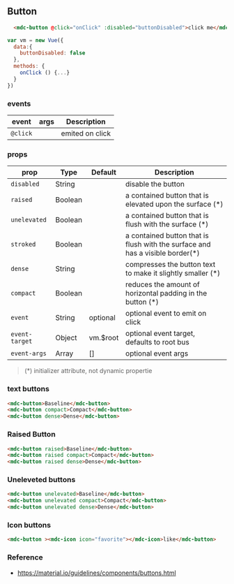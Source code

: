 ## Button

```html
  <mdc-button @click="onClick" :disabled="buttonDisabled">click me</mdc-button>
```

```javascript
var vm = new Vue({
  data:{
    buttonDisabled: false
  },
  methods: {
    onClick () {...} 
  }
})
```

### events

| event | args | Description |
|-------|------|-------------|
|`@click`||emited on click |


### props

| prop | Type | Default | Description |
|-------|------|---------|-------------|
|`disabled`|String|| disable the button |
|`raised`| Boolean|| a contained button that is elevated upon the surface  (*)|
|`unelevated`| Boolean|| a contained button that is flush with the surface (*)|
|`stroked`| Boolean|| a contained button that is flush with the surface and has a visible border(*)|
|`dense`| String||  compresses the button text to make it slightly smaller (*)|
|`compact`| Boolean|| reduces the amount of horizontal padding in the button (*)|
|`event`|String| optional | optional event to emit on click  |
|`event-target`|Object| vm.$root | optional event target, defaults to root bus |
|`event-args`|Array| [] | optional event args |

> (*) initializer attribute, not dynamic propertie

### text buttons

```html
<mdc-button>Baseline</mdc-button>
<mdc-button compact>Compact</mdc-button>
<mdc-button dense>Dense</mdc-button>
```

### Raised Button

```html
<mdc-button raised>Baseline</mdc-button>
<mdc-button raised compact>Compact</mdc-button>
<mdc-button raised dense>Dense</mdc-button>
```

### Uneleveted buttons

```html
<mdc-button unelevated>Baseline</mdc-button>
<mdc-button unelevated compact>Compact</mdc-button>
<mdc-button unelevated dense>Dense</mdc-button>
```

### Icon buttons

```html
<mdc-button ><mdc-icon icon="favorite"></mdc-icon>like</mdc-button>
```

### Reference
- https://material.io/guidelines/components/buttons.html


